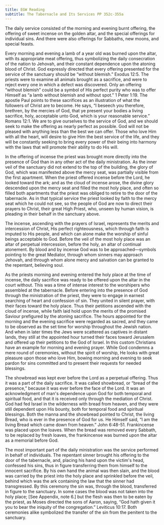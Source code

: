 ```yaml
---
title: EGW Reading
subtitle: The Tabernacle and Its Services PP 352c-355a
---
```


The daily service consisted of the morning and evening burnt offering, the offering of sweet incense on the golden altar, and the special offerings for individual sins. And there were also offerings for Sabbaths, new moons, and special feasts.

Every morning and evening a lamb of a year old was burned upon the altar, with its appropriate meat offering, thus symbolizing the daily consecration of the nation to Jehovah, and their constant dependence upon the atoning blood of Christ. God expressly directed that every offering presented for the service of the sanctuary should be “without blemish.” Exodus 12:5. The priests were to examine all animals brought as a sacrifice, and were to reject every one in which a defect was discovered. Only an offering “without blemish” could be a symbol of His perfect purity who was to offer Himself as “a lamb without blemish and without spot.” 1 Peter 1:19. The apostle Paul points to these sacrifices as an illustration of what the followers of Christ are to become. He says, “I beseech you therefore, brethren, by the mercies of God, that ye present your bodies a living sacrifice, holy, acceptable unto God, which is your reasonable service.” Romans 12:1. We are to give ourselves to the service of God, and we should seek to make the offering as nearly perfect as possible. God will not be pleased with anything less than the best we can offer. Those who love Him with all the heart, will desire to give Him the best service of the life, and they will be constantly seeking to bring every power of their being into harmony with the laws that will promote their ability to do His will.

In the offering of incense the priest was brought more directly into the presence of God than in any other act of the daily ministration. As the inner veil of the sanctuary did not extend to the top of the building, the glory of God, which was manifested above the mercy seat, was partially visible from the first apartment. When the priest offered incense before the Lord, he looked toward the ark; and as the cloud of incense arose, the divine glory descended upon the mercy seat and filled the most holy place, and often so filled both apartments that the priest was obliged to retire to the door of the tabernacle. As in that typical service the priest looked by faith to the mercy seat which he could not see, so the people of God are now to direct their prayers to Christ, their great High Priest, who, unseen by human vision, is pleading in their behalf in the sanctuary above.

The incense, ascending with the prayers of Israel, represents the merits and intercession of Christ, His perfect righteousness, which through faith is imputed to His people, and which can alone make the worship of sinful beings acceptable to God. Before the veil of the most holy place was an altar of perpetual intercession, before the holy, an altar of continual atonement. By blood and by incense God was to be approached—symbols pointing to the great Mediator, through whom sinners may approach Jehovah, and through whom alone mercy and salvation can be granted to the repentant, believing soul.

As the priests morning and evening entered the holy place at the time of incense, the daily sacrifice was ready to be offered upon the altar in the court without. This was a time of intense interest to the worshipers who assembled at the tabernacle. Before entering into the presence of God through the ministration of the priest, they were to engage in earnest searching of heart and confession of sin. They united in silent prayer, with their faces toward the holy place. Thus their petitions ascended with the cloud of incense, while faith laid hold upon the merits of the promised Saviour prefigured by the atoning sacrifice. The hours appointed for the morning and the evening sacrifice were regarded as sacred, and they came to be observed as the set time for worship throughout the Jewish nation. And when in later times the Jews were scattered as captives in distant lands, they still at the appointed hour turned their faces toward Jerusalem and offered up their petitions to the God of Israel. In this custom Christians have an example for morning and evening prayer. While God condemns a mere round of ceremonies, without the spirit of worship, He looks with great pleasure upon those who love Him, bowing morning and evening to seek pardon for sins committed and to present their requests for needed blessings.

The showbread was kept ever before the Lord as a perpetual offering. Thus it was a part of the daily sacrifice. It was called showbread, or “bread of the presence,” because it was ever before the face of the Lord. It was an acknowledgment of man's dependence upon God for both temporal and spiritual food, and that it is received only through the mediation of Christ. God had fed Israel in the wilderness with bread from heaven, and they were still dependent upon His bounty, both for temporal food and spiritual blessings. Both the manna and the showbread pointed to Christ, the living Bread, who is ever in the presence of God for us. He Himself said, “I am the living Bread which came down from heaven.” John 6:48-51. Frankincense was placed upon the loaves. When the bread was removed every Sabbath, to be replaced by fresh loaves, the frankincense was burned upon the altar as a memorial before God.

The most important part of the daily ministration was the service performed in behalf of individuals. The repentant sinner brought his offering to the door of the tabernacle, and, placing his hand upon the victim's head, confessed his sins, thus in figure transferring them from himself to the innocent sacrifice. By his own hand the animal was then slain, and the blood was carried by the priest into the holy place and sprinkled before the veil, behind which was the ark containing the law that the sinner had transgressed. By this ceremony the sin was, through the blood, transferred in figure to the sanctuary. In some cases the blood was not taken into the holy place; \[See Appendix, note 6.\] but the flesh was then to be eaten by the priest, as Moses directed the sons of Aaron, saying, “God hath given it you to bear the iniquity of the congregation.” Leviticus 10:17. Both ceremonies alike symbolized the transfer of the sin from the penitent to the sanctuary.